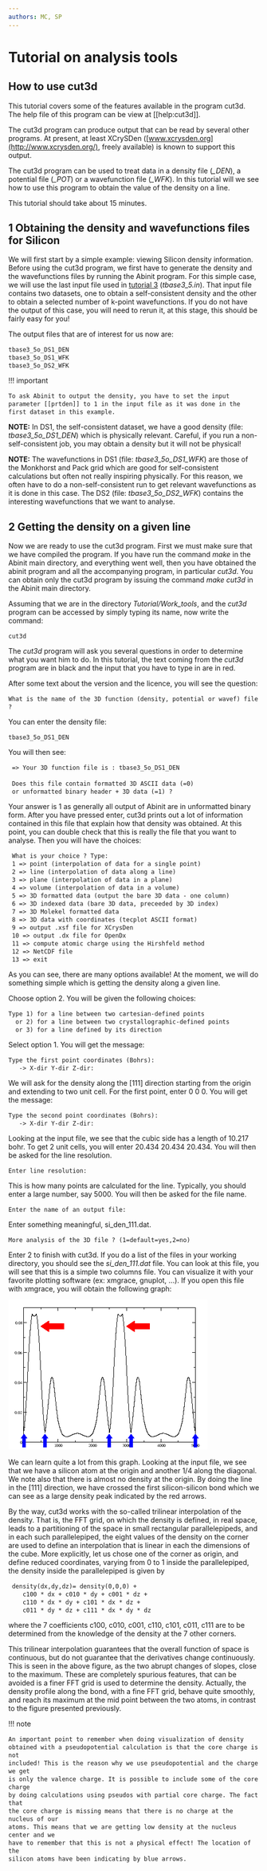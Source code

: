 ```yaml
---
authors: MC, SP
---
```


# Tutorial on analysis tools

## How to use cut3d

This tutorial covers some of the features available in the program cut3d. The
help file of this program can be view at [[help:cut3d]].

The cut3d program can produce output that can be read by several other programs.
At present, at least XCrySDen ([www.xcrysden.org](http://www.xcrysden.org/), freely available)
is known to support this output.

The cut3d program can be used to treat data in a density file (*_DEN*), a
potential file (*_POT*) or a wavefunction file (*_WFK*). In this tutorial will we
see how to use this program to obtain the value of the density on a line.

This tutorial should take about 15 minutes.

## 1 Obtaining the density and wavefunctions files for Silicon

We will first start by a simple example: viewing Silicon density information.
Before using the cut3d program, we first have to generate the density and
the wavefunctions files by running the Abinit program. For this simple case,
we will use the last input file used in [tutorial 3](base3)
(*tbase3_5.in*). That input file contains two datasets, one to obtain a
self-consistent density and the other to obtain a selected number of k-point wavefunctions.
If you do not have the output of this case, you will need to
rerun it, at this stage, this should be fairly easy for you!

The output files that are of interest for us now are:

    tbase3_5o_DS1_DEN
    tbase3_5o_DS1_WFK
    tbase3_5o_DS2_WFK

!!! important

    To ask Abinit to output the density, you have to set the input
    parameter [[prtden]] to 1 in the input file as it was done in the first dataset in this example.

**NOTE:** In DS1, the self-consistent dataset, we have a good density (file:
*tbase3_5o_DS1_DEN*) which is physically relevant.
Careful, if you run a non-self-consistent job, you may obtain a density but it will not be physical!

**NOTE:** The wavefunctions in DS1 (file: *tbase3_5o_DS1_WFK*) are those of the
Monkhorst and Pack grid which are good for self-consistent calculations but
often not really inspiring physically. For this reason, we often have to do a
non-self-consistent run to get relevant wavefunctions as it is done in this
case. The DS2 (file: *tbase3_5o_DS2_WFK*) contains the interesting wavefunctions
that we want to analyse.

## 2 Getting the density on a given line

Now we are ready to use the cut3d program. First we must make sure that we
have compiled the program. If you have run the command  *make* in the Abinit
main directory, and everything went well, then you have obtained the abinit
program and all the accompanying program, in particular *cut3d*. You can
obtain only the cut3d program by issuing the command *make cut3d* in the Abinit main directory.

Assuming that we are in the directory *Tutorial/Work_tools*, and the *cut3d*
program can be accessed by simply typing its name, now write the command:

    cut3d

The *cut3d* program will ask you several questions in order to determine what
you want him to do. In this tutorial, the text coming from the *cut3d* program are
in black and the input that you have to type in are in  red.

After some text about the version and the licence, you will see the question:

    What is the name of the 3D function (density, potential or wavef) file ?

You can enter the density file:

    tbase3_5o_DS1_DEN

You will then see:

     => Your 3D function file is : tbase3_5o_DS1_DEN

     Does this file contain formatted 3D ASCII data (=0)
     or unformatted binary header + 3D data (=1) ?

Your answer is 1 as generally all output of Abinit are in unformatted binary
form. After you have pressed enter, cut3d prints out a lot of information
contained in this file that explain how that density was obtained. At this
point, you can double check that this is really the file that you want to
analyse. Then you will have the choices:

     What is your choice ? Type:
     1 => point (interpolation of data for a single point)
     2 => line (interpolation of data along a line)
     3 => plane (interpolation of data in a plane)
     4 => volume (interpolation of data in a volume)
     5 => 3D formatted data (output the bare 3D data - one column)
     6 => 3D indexed data (bare 3D data, preceeded by 3D index)
     7 => 3D Molekel formatted data
     8 => 3D data with coordinates (tecplot ASCII format)
     9 => output .xsf file for XCrysDen
     10 => output .dx file for OpenDx
     11 => compute atomic charge using the Hirshfeld method
     12 => NetCDF file
     13 => exit

As you can see, there are many options available! At the moment, we will do
something simple which is getting the density along a given line.

Choose option 2. You will be given the following choices:

    Type 1) for a line between two cartesian-defined points
      or 2) for a line between two crystallographic-defined points
      or 3) for a line defined by its direction

Select option 1. You will get the message:

    Type the first point coordinates (Bohrs):
       -> X-dir Y-dir Z-dir:

We will ask for the density along the [111] direction starting from the origin
and extending to two unit cell. For the first point, enter 0 0 0.
You will get the message:

    Type the second point coordinates (Bohrs):
       -> X-dir Y-dir Z-dir:

Looking at the input file, we see that the cubic side has a length of 10.217 bohr.
To get 2 unit cells, you will enter 20.434 20.434 20.434.
You will then be asked for the line resolution.

    Enter line resolution:

This is how many points are calculated for the line. Typically, you should
enter a large number, say 5000. You will then be asked for the file name.

    Enter the name of an output file:

Enter something meaningful, si_den_111.dat.

    More analysis of the 3D file ? (1=default=yes,2=no)

Enter 2 to finish with cut3d. If you do a list of the files in your working
directory, you should see the *si_den_111.dat* file. You can look at this
file, you will see that this is a simple two columns file. You can visualize
it with your favorite plotting software (ex: xmgrace, gnuplot, ...). If you
open this file with xmgrace, you will obtain the following graph:

![](analysis_tools_assets/si_den_111.png)

We can learn quite a lot from this graph. Looking at the input file, we see
that we have a silicon atom at the origin and another 1/4 along the diagonal.
We note also that there is almost no density at the origin. By doing the line
in the [111] direction, we have crossed the first silicon-silicon bond which
we can see as a large density peak indicated by the red arrows.

By the way, cut3d works with the so-called trilinear interpolation of the
density. That is, the FFT grid, on which the density is defined, in real
space, leads to a partitioning of the space in small rectangular
parallelepipeds, and in each such parallelepiped, the eight values of the
density on the corner are used to define an interpolation that is linear in
each the dimensions of the cube. More explicitly, let us chose one of the
corner as origin, and define reduced coordinates, varying from 0 to 1 inside
the parallelepiped, the density inside the parallelepiped is given by

     density(dx,dy,dz)= density(0,0,0) +
        c100 * dx + c010 * dy + c001 * dz +
        c110 * dx * dy + c101 * dx * dz +
        c011 * dy * dz + c111 * dx * dy * dz

where the 7 coefficients c100, c010, c001, c110, c101, c011, c111 are to be
determined from the knowledge of the density at the 7 other corners.

This trilinear interpolation guarantees that the overall function of space is
continuous, but do not guarantee that the derivatives change continuously.
This is seen in the above figure, as the two abrupt changes of slopes, close
to the maximum. These are completely spurious features, that can be avoided is
a finer FFT grid is used to determine the density. Actually, the density
profile along the bond, with a fine FFT grid, behave quite smoothly, and reach
its maximum at the mid point between the two atoms, in contrast to the figure
presented previously.

!!! note

    An important point to remember when doing visualization of density
    obtained with a pseudopotential calculation is that the core charge is not
    included! This is the reason why we use pseudopotential and the charge we get
    is only the valence charge. It is possible to include some of the core charge
    by doing calculations using pseudos with partial core charge. The fact that
    the core charge is missing means that there is no charge at the nucleus of our
    atoms. This means that we are getting low density at the nucleus center and we
    have to remember that this is not a physical effect! The location of the
    silicon atoms have been indicating by blue arrows.
